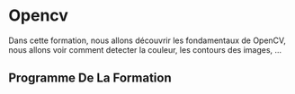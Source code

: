 # Opencv

Dans cette formation, nous allons découvrir les fondamentaux de OpenCV,
nous allons voir comment detecter la couleur, les contours des images, ...

## Programme De La Formation
